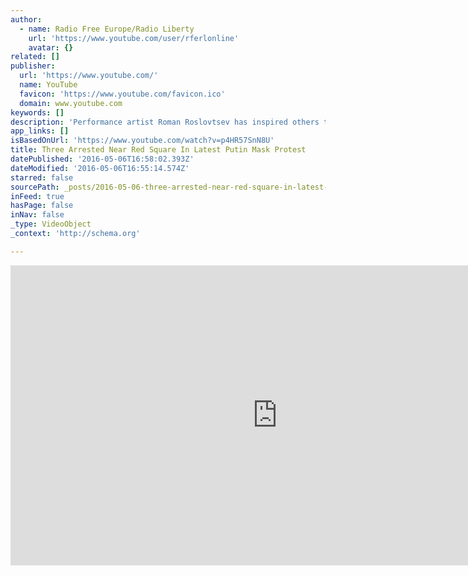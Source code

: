 ```yaml
---
author:
  - name: Radio Free Europe/Radio Liberty
    url: 'https://www.youtube.com/user/rferlonline'
    avatar: {}
related: []
publisher:
  url: 'https://www.youtube.com/'
  name: YouTube
  favicon: 'https://www.youtube.com/favicon.ico'
  domain: www.youtube.com
keywords: []
description: 'Performance artist Roman Roslovtsev has inspired others to protest against Russian laws restricting public demonstrations by wearing a mask of President Vladimir Putin. But on May 5, he was met by police as he exited the metro station near Red Square, before he could even attempt to protest.'
app_links: []
isBasedOnUrl: 'https://www.youtube.com/watch?v=p4HR57SnN8U'
title: Three Arrested Near Red Square In Latest Putin Mask Protest
datePublished: '2016-05-06T16:58:02.393Z'
dateModified: '2016-05-06T16:55:14.574Z'
starred: false
sourcePath: _posts/2016-05-06-three-arrested-near-red-square-in-latest-putin-mask-protest.md
inFeed: true
hasPage: false
inNav: false
_type: VideoObject
_context: 'http://schema.org'

---
```

<iframe src="https://cdn.embedly.com/widgets/media.html?src=https%3A%2F%2Fwww.youtube.com%2Fembed%2Fp4HR57SnN8U%3Ffeature%3Doembed&amp;url=https%3A%2F%2Fwww.youtube.com%2Fwatch%3Fv%3Dp4HR57SnN8U&amp;image=https%3A%2F%2Fi.ytimg.com%2Fvi%2Fp4HR57SnN8U%2Fhqdefault.jpg&amp;key=b7d04c9b404c499eba89ee7072e1c4f7&amp;type=text%2Fhtml&amp;schema=youtube" width="854" height="480" scrolling="no" frameborder="0" allowfullscreen="" style=""></iframe>